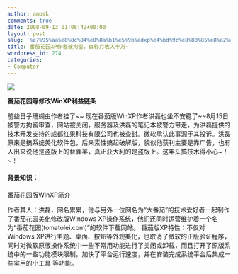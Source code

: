 ```yaml
---
author: amosk
comments: true
date: 2008-09-13 01:08:42+00:00
layout: post
slug: '%e7%95%aa%e8%8c%84%e8%8a%b1%e5%9b%adxp%e4%bd%9c%e8%80%85%e8%a2%ab%e6%8b%98%e7%95%99%ef%bc%8c%e8%87%aa%e7%a7%b0%e6%9c%88%e6%94%b6%e5%85%a5%e5%8d%81%e4%b8%87'
title: 番茄花园XP作者被拘留，自称月收入十万~
wordpress_id: 274
categories:
- Computer
---
```


![](http://i0.sinaimg.cn/IT/images/2008-08-21/U2707P2T78D13496F3303DT20080821004716.jpg)




**番茄花园等修改WinXP利益链条**


前些日子珊蝴虫作者挂了~~
现在番茄版WinXP作者洪磊也坐不安稳了~~8月15日被警方拘留审查，网站被关闭，服务器及洪磊的笔记本被警方带走，为洪磊提供的技术开发支持的成都红果科技有限公司也被查封。微软承认此事源于其投诉。洪磊原来是搞系统美化软件包，后来索性搞起破解版，貌似他获利主要是靠广告，也有人出来说他是盗版上的替罪羊，真正获大利的是盗版上。这年头搞技术得小心~！~！


#### 背景知识：


番茄花园版WinXP简介

作者其人：洪磊，网名累累，他与另外一位网名为“大番茄”的技术爱好者一起制作了番茄花园美化修改版Windows XP操作系统，他们还同时运营维护着一个名为“番茄花园(tomatolei.com)”的软件下载网站。
番茄版XP特性：不仅对Windows XP进行主题、桌面、按钮等外观美化，也取消了微软的正版验证程序，同时对微软原版操作系统中一些不常用功能进行了关闭或卸载，而且打开了原版系统中的一些功能模块限制，加快了平台运行速度，并在安装完成系统平台后集成一些实用的小工具 					等功能。
